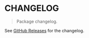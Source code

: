 # CHANGELOG

> Package changelog.

See [GitHub Releases](https://github.com/stdlib-js/array-base-filled5d/releases) for the changelog.